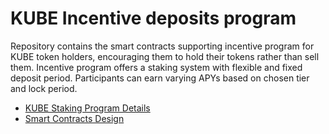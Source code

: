 # KUBE Incentive deposits program

Repository contains the smart contracts supporting incentive program for KUBE token holders, encouraging them to hold their tokens rather than sell them. Incentive program offers a staking system with flexible and fixed deposit period. Participants can earn varying APYs based on chosen tier and lock period.

- [KUBE Staking Program Details](./docs/1-staking-rules.md)
- [Smart Contracts Design](./docs/2-smart-contracts-design.md)
